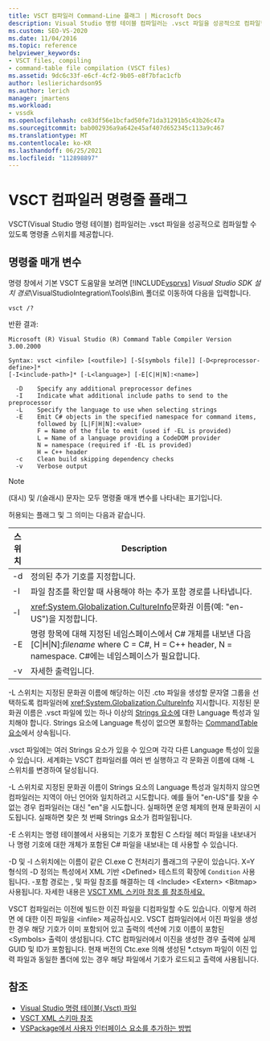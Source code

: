 ```yaml
---
title: VSCT 컴파일러 Command-Line 플래그 | Microsoft Docs
description: Visual Studio 명령 테이블 컴파일러는 .vsct 파일을 성공적으로 컴파일할 수 있는 명령줄 옵션을 제공합니다.
ms.custom: SEO-VS-2020
ms.date: 11/04/2016
ms.topic: reference
helpviewer_keywords:
- VSCT files, compiling
- command-table file compilation (VSCT files)
ms.assetid: 9dc6c33f-e6cf-4cf2-9b05-e8f7bfac1cfb
author: leslierichardson95
ms.author: lerich
manager: jmartens
ms.workload:
- vssdk
ms.openlocfilehash: ce83df56e1bcfad50fe71da31291b5c43b26c47a
ms.sourcegitcommit: bab002936a9a642e45af407d652345c113a9c467
ms.translationtype: MT
ms.contentlocale: ko-KR
ms.lasthandoff: 06/25/2021
ms.locfileid: "112898897"
---
```

# <a name="vsct-compiler-command-line-flags"></a>VSCT 컴파일러 명령줄 플래그
VSCT(Visual Studio 명령 테이블) 컴파일러는 .vsct 파일을 성공적으로 컴파일할 수 있도록 명령줄 스위치를 제공합니다.

## <a name="command-line-parameters"></a>명령줄 매개 변수
 명령 창에서 기본 VSCT 도움말을 보려면 [!INCLUDE[vsprvs](../../code-quality/includes/vsprvs_md.md)]  *Visual Studio SDK 설치 경로*\VisualStudioIntegration\Tools\Bin\ 폴더로 이동하여 다음을 입력합니다.

```
vsct /?
```

 반환 결과:

```
Microsoft (R) Visual Studio (R) Command Table Compiler Version 3.00.2000

Syntax: vsct <infile> [<outfile>] [-S[symbols file]] [-D<preprocessor-define>]*
[-I<include-path>]* [-L<language>] [-E[C|H|N]:<name>]

  -D    Specify any additional preprocessor defines
  -I    Indicate what additional include paths to send to the preprocessor
  -L    Specify the language to use when selecting strings
  -E    Emit C# objects in the specified namespace for command items,
        followed by [L|F|H|N]:<value>
        F = Name of the file to emit (used if -EL is provided)
        L = Name of a language providing a CodeDOM provider
        N = namespace (required if -EL is provided)
        H = C++ header
  -c    Clean build skipping dependency checks
  -v    Verbose output
```

> [!NOTE]
> (대시) 및 /(슬래시) 문자는 모두 명령줄 매개 변수를 나타내는 표기입니다.

 허용되는 플래그 및 그 의미는 다음과 같습니다.

|스위치|Description|
|------------|-----------------|
|-d|정의된 추가 기호를 지정합니다.|
|-I|파일 참조를 확인할 때 사용해야 하는 추가 포함 경로를 나타냅니다.|
|-l|<xref:System.Globalization.CultureInfo>문화권 이름(예: "en-US")을 지정합니다.|
|-E|명령 항목에 대해 지정된 네임스페이스에서 C# 개체를 내보낸 다음 [C&#124;H&#124;N]:*filename* where C = C#, H = C++ header, N = namespace. C#에는 네임스페이스가 필요합니다.|
|-v|자세한 출력입니다.|

 -L 스위치는 지정된 문화권 이름에 해당하는 이진 .cto 파일을 생성할 문자열 그룹을 선택하도록 컴파일러에 <xref:System.Globalization.CultureInfo> 지시합니다. 지정된 문화권 이름은 .vsct 파일에 있는 하나 이상의 [Strings 요소에](../../extensibility/strings-element.md) 대한 Language 특성과 일치해야 합니다. Strings 요소에 Language 특성이 없으면 포함하는 [CommandTable 요소](../../extensibility/commandtable-element.md)에서 상속됩니다.

 .vsct 파일에는 여러 Strings 요소가 있을 수 있으며 각각 다른 Language 특성이 있을 수 있습니다. 세계화는 VSCT 컴파일러를 여러 번 실행하고 각 문화권 이름에 대해 -L 스위치를 변경하여 달성됩니다.

 -L 스위치로 지정된 문화권 이름이 Strings 요소의 Language 특성과 일치하지 않으면 컴파일러는 지역이 아닌 언어와 일치하려고 시도합니다. 예를 들어 "en-US"를 찾을 수 없는 경우 컴파일러는 대신 "en"을 시도합니다. 실패하면 운영 체제의 현재 문화권이 시도됩니다. 실패하면 찾은 첫 번째 Strings 요소가 컴파일됩니다.

 -E 스위치는 명령 테이블에서 사용되는 기호가 포함된 C 스타일 헤더 파일을 내보내거나 명령 기호에 대한 개체가 포함된 C# 파일을 내보내는 데 사용할 수 있습니다.

 -D 및 -I 스위치에는 이름이 같은 Cl.exe C 전처리기 플래그의 구문이 있습니다. X=Y 형식의 -D 정의는 특성에서 XML 기반 \<Defined> 테스트의 확장에 `Condition` 사용됩니다. -포함 경로는 , 및 파일 참조를 해결하는 데 \<Include> \<Extern> \<Bitmap> 사용됩니다. 자세한 내용은 [VSCT XML 스키마 참조 를 참조하세요.](../../extensibility/vsct-xml-schema-reference.md)

 VSCT 컴파일러는 이전에 빌드한 이진 파일을 디컴파일할 수도 있습니다. 이렇게 하려면 에 대한 이진 파일을 \<infile> 제공하십시오.   VSCT 컴파일러에서 이진 파일을 생성한 경우 해당 기호가 이미 포함되어 있고 출력의 섹션에 기호 이름이 포함된 \<Symbols> 출력이 생성됩니다. CTC 컴파일러에서 이진을 생성한 경우 출력에 실제GUID 및 ID가 포함됩니다. 현재 버전의 Ctc.exe 의해 생성된 *.ctsym 파일이 이진 입력 파일과 동일한 폴더에 있는 경우 해당 파일에서 기호가 로드되고 출력에 사용됩니다.

## <a name="see-also"></a>참조
- [Visual Studio 명령 테이블(.Vsct) 파일](../../extensibility/internals/visual-studio-command-table-dot-vsct-files.md)
- [VSCT XML 스키마 참조](../../extensibility/vsct-xml-schema-reference.md)
- [VSPackage에서 사용자 인터페이스 요소를 추가하는 방법](../../extensibility/internals/how-vspackages-add-user-interface-elements.md)
